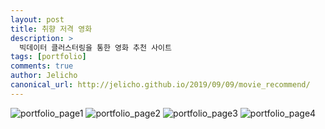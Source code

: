 ```yaml
---
layout: post
title: 취향 저격 영화
description: >
  빅데이터 클러스터링을 통한 영화 추천 사이트
tags: [portfolio]
comments: true
author: Jelicho
canonical_url: http://jelicho.github.io/2019/09/09/movie_recommend/
---
```



![portfolio_page1](../../../../assets/img/portfolio/movie-recommend-site/1.jpg)
![portfolio_page2](../../../../assets/img/portfolio/movie-recommend-site/2.jpg)
![portfolio_page3](../../../../assets/img/portfolio/movie-recommend-site/3.jpg)
![portfolio_page4](../../../../assets/img/portfolio/movie-recommend-site/4.jpg)